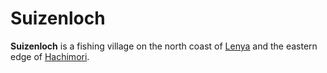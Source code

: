 # Suizenloch

**Suizenloch** is a fishing village on the north coast of [Lenya](../../mote/esterfell/lenya) and the eastern edge of [Hachimori](../../mote/esterfell/lenya/hachimori).
